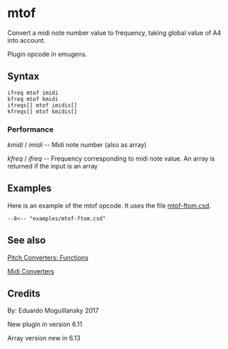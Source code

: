 <!--
id:mtof
category:Pitch Converters:Functions
-->
# mtof
Convert a midi note number value to frequency, taking global value of A4 into account.

Plugin opcode in emugens.

## Syntax
``` csound-orc
ifreq mtof imidi
kfreq mtof kmidi
ifreqs[] mtof imidis[]
kfreqs[] mtof kmidis[]
```

### Performance

_kmidi_ / _imidi_ -- Midi note number (also as array)

_kfreq_ / _ifreq_ -- Frequency corresponding to midi note value. An array is returned if the input is an array

## Examples

Here is an example of the mtof opcode. It uses the file [mtof-ftom.csd](../../examples/mtof-ftom.csd).

``` csound-csd title="Example of the mtof opcode." linenums="1"
--8<-- "examples/mtof-ftom.csd"
```

## See also

[Pitch Converters: Functions](../../pitch/funcs)

[Midi Converters](../../midi/convert)

## Credits

By: Eduardo Moguillansky 2017

New plugin in version 6.11

Array version new in 6.13
